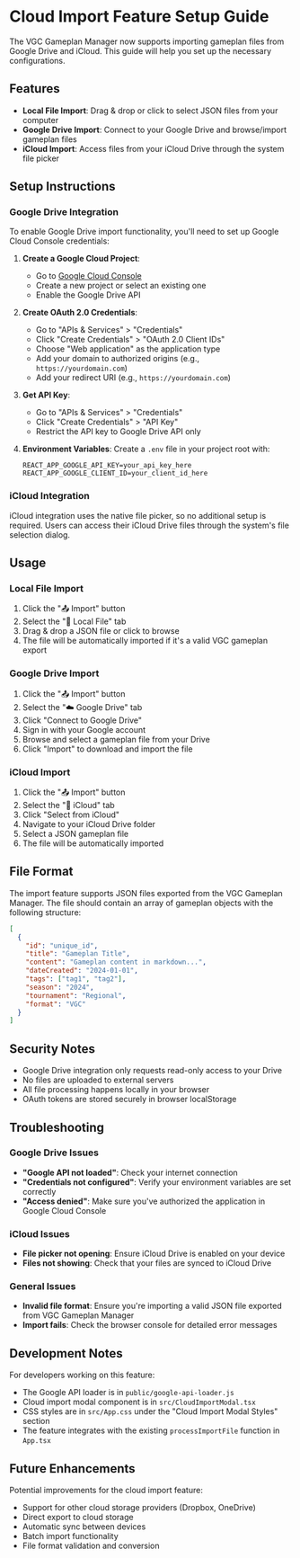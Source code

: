 # Cloud Import Feature Setup Guide

The VGC Gameplan Manager now supports importing gameplan files from Google Drive and iCloud. This guide will help you set up the necessary configurations.

## Features

- **Local File Import**: Drag & drop or click to select JSON files from your computer
- **Google Drive Import**: Connect to your Google Drive and browse/import gameplan files
- **iCloud Import**: Access files from your iCloud Drive through the system file picker

## Setup Instructions

### Google Drive Integration

To enable Google Drive import functionality, you'll need to set up Google Cloud Console credentials:

1. **Create a Google Cloud Project**:
   - Go to [Google Cloud Console](https://console.cloud.google.com/)
   - Create a new project or select an existing one
   - Enable the Google Drive API

2. **Create OAuth 2.0 Credentials**:
   - Go to "APIs & Services" > "Credentials"
   - Click "Create Credentials" > "OAuth 2.0 Client IDs"
   - Choose "Web application" as the application type
   - Add your domain to authorized origins (e.g., `https://yourdomain.com`)
   - Add your redirect URI (e.g., `https://yourdomain.com`)

3. **Get API Key**:
   - Go to "APIs & Services" > "Credentials"
   - Click "Create Credentials" > "API Key"
   - Restrict the API key to Google Drive API only

4. **Environment Variables**:
   Create a `.env` file in your project root with:
   ```
   REACT_APP_GOOGLE_API_KEY=your_api_key_here
   REACT_APP_GOOGLE_CLIENT_ID=your_client_id_here
   ```

### iCloud Integration

iCloud integration uses the native file picker, so no additional setup is required. Users can access their iCloud Drive files through the system's file selection dialog.

## Usage

### Local File Import
1. Click the "📤 Import" button
2. Select the "📁 Local File" tab
3. Drag & drop a JSON file or click to browse
4. The file will be automatically imported if it's a valid VGC gameplan export

### Google Drive Import
1. Click the "📤 Import" button
2. Select the "☁️ Google Drive" tab
3. Click "Connect to Google Drive"
4. Sign in with your Google account
5. Browse and select a gameplan file from your Drive
6. Click "Import" to download and import the file

### iCloud Import
1. Click the "📤 Import" button
2. Select the "🍎 iCloud" tab
3. Click "Select from iCloud"
4. Navigate to your iCloud Drive folder
5. Select a JSON gameplan file
6. The file will be automatically imported

## File Format

The import feature supports JSON files exported from the VGC Gameplan Manager. The file should contain an array of gameplan objects with the following structure:

```json
[
  {
    "id": "unique_id",
    "title": "Gameplan Title",
    "content": "Gameplan content in markdown...",
    "dateCreated": "2024-01-01",
    "tags": ["tag1", "tag2"],
    "season": "2024",
    "tournament": "Regional",
    "format": "VGC"
  }
]
```

## Security Notes

- Google Drive integration only requests read-only access to your Drive
- No files are uploaded to external servers
- All file processing happens locally in your browser
- OAuth tokens are stored securely in browser localStorage

## Troubleshooting

### Google Drive Issues
- **"Google API not loaded"**: Check your internet connection
- **"Credentials not configured"**: Verify your environment variables are set correctly
- **"Access denied"**: Make sure you've authorized the application in Google Cloud Console

### iCloud Issues
- **File picker not opening**: Ensure iCloud Drive is enabled on your device
- **Files not showing**: Check that your files are synced to iCloud Drive

### General Issues
- **Invalid file format**: Ensure you're importing a valid JSON file exported from VGC Gameplan Manager
- **Import fails**: Check the browser console for detailed error messages

## Development Notes

For developers working on this feature:

- The Google API loader is in `public/google-api-loader.js`
- Cloud import modal component is in `src/CloudImportModal.tsx`
- CSS styles are in `src/App.css` under the "Cloud Import Modal Styles" section
- The feature integrates with the existing `processImportFile` function in `App.tsx`

## Future Enhancements

Potential improvements for the cloud import feature:
- Support for other cloud storage providers (Dropbox, OneDrive)
- Direct export to cloud storage
- Automatic sync between devices
- Batch import functionality
- File format validation and conversion 